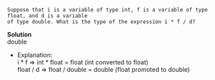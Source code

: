 ```
Suppose that i is a variable of type int, f is a variable of type float, and d is a variable
of type double. What is the type of the expression i * f / d?
```

**Solution**  
double
- Explanation:  
    i * f => int * float = float (int converted to float)  
    float / d => float / double = double (float promoted to double)  